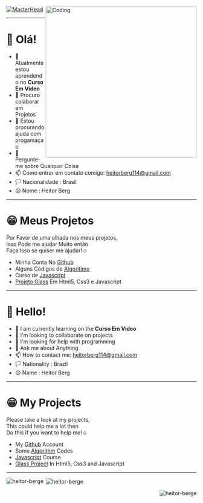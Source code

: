 [![MasterHead](https://visme.co/blog/wp-content/uploads/2019/10/animated-presentation-software-header.gif)]()
<img align="right" alt="Coding" width="400" src="https://miro.medium.com/max/680/0*7Q3yvSIv_t0ioJ-Z.gif"/>
______________________________________________________________

# 👋 Olá!  
- 🌱 Atualmente estou aprendendo no **Curso Em Video**
- 👯 Procuro colaborar em Projetos
- 🤔 Estou procurando ajuda com progamaçao
- 💬 Pergunte-me sobre Qualquer Coisa
- 📫 Como entrar em contato comigo: heitorberg114@gmail.com
- 🏳️ Nacionalidade : Brasil
- 😌 Nome : Heitor Berg
______________________________________________________________
# 😁 Meus Projetos
Por Favor de uma olhada nos meus projetos,    
Isso Pode me ajudar Muito então  
Faça Isso se quiser me ajudar!☺
- Minha Conta No [Github](https://github.com/heitorberge)
- Alguns Códigos de [Algoritimo](https://github.com/heitorberge/Algoritimo-cursoemvideo)
- Curso de [Javascript](https://github.com/heitorberge/Curso-js)
- [Projeto Glass](https://github.com/heitorberge/PROJETO-GLASS) Em Html5, Css3 e Javascript
______________________________________________________________
# 👋 Hello!
- 🌱 I am currently learning on the **Curso Em Vídeo**
- 👯 I'm looking to collaborate on projects
- 🤔 I'm looking for help with programming
- 💬 Ask me about Anything
- 📫 How to contact me: heitorberg114@gmail.com
- 🏳️ Nationality : Brazil
- 😌 Name : Heitor Berg
______________________________________________________________
# 😁 My Projects
Please take a look at my projects,    
This could help me a lot then  
Do this if you want to help me!☺
- My [Github](https://github.com/heitorberge) Account
- Some [Algorithm](https://github.com/heitorberge/Algorithm-course-video) Codes
- [Javascript](https://github.com/heitorberge/Curso-js) Course
- [Glass Project](https://github.com/heitorberge/PROJETO-GLASS) In Html5, Css3 and Javascript
______________________________________________________________
<p><img align="left" src="https://github-readme-stats.vercel.app/api/top-langs?username=heitorberge&show_icons=true&locale=en&layout=compact" alt="heitor-berge" /></p>

<p>&nbsp;<img align="center" src="https://github-readme-stats.vercel.app/api?username=heitorberge&show_icons=true&locale=en" alt="heitor-berge" /></p>
<p align="right"> <img src="https://komarev.com/ghpvc/?username=heitorbergen&label=Profile%20views&color=0e75b6&style=flat" alt="heitor-berge" /> </p>  
